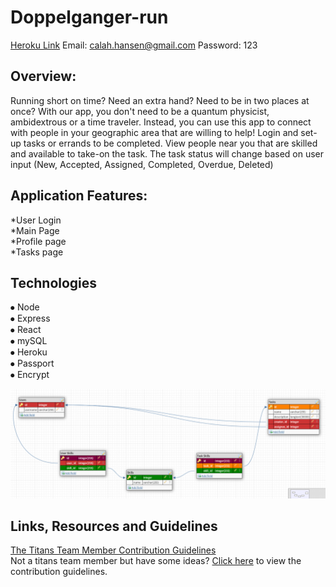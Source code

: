 # Doppelganger-run

[Heroku Link](https://doppleganer-run.herokuapp.com/)
Email: calah.hansen@gmail.com
Password: 123

## Overview:
Running short on time? Need an extra hand? Need to be in two places at once? With our app, you don't need to be a quantum physicist, ambidextrous or a time traveler.  Instead, you can use this app to connect with people in your geographic area that are willing to help! Login and set-up tasks or errands to be completed. View people near you that are skilled and available to take-on the task.  The task status will change based on user input (New, Accepted, Assigned, Completed, Overdue, Deleted)

## Application Features:
*User Login<br>
*Main Page<br>
*Profile page<br>
*Tasks page

## Technologies
⦁	Node<br>
⦁	Express<br>
⦁	React<br>
⦁	mySQL<br>
⦁	Heroku<br>
⦁	Passport<br>
⦁	Encrypt<br>


![Database Design](https://github.com/calahhansen/Doppelganger-run/blob/master/DB%20Design.PNG)

## Links, Resources and Guidelines
[The Titans Team Member Contribution Guidelines](https://github.com/calahhansen/Doppelganger-run/blob/master/Team-Contribution.md)<br>
Not a titans team member but have some ideas?  [Click here](https://github.com/calahhansen/Doppelganger-run/blob/master/Contribution.md) to view the contribution guidelines.

